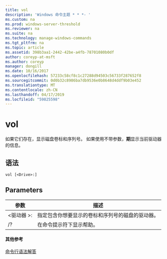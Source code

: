 ```yaml
---
title: vol
description: 'Windows 命令主题 * * *- '
ms.custom: na
ms.prod: windows-server-threshold
ms.reviewer: na
ms.suite: na
ms.technology: manage-windows-commands
ms.tgt_pltfrm: na
ms.topic: article
ms.assetid: 398b3aa1-2442-42be-a4fb-78701080b0df
author: coreyp-at-msft
ms.author: coreyp
manager: dongill
ms.date: 10/16/2017
ms.openlocfilehash: 57233c58cf8c1c27288d94503c56733f287652f8
ms.sourcegitcommit: 0d0b32c8986ba7db9536e0b8648d4ddf9b03e452
ms.translationtype: MT
ms.contentlocale: zh-CN
ms.lasthandoff: 04/17/2019
ms.locfileid: "59825598"
---
```

# <a name="vol"></a>vol



如果它们存在，显示磁盘卷标和序列号。  如果使用不带参数，**期**显示当前驱动器的信息。

## <a name="syntax"></a>语法

```
vol [<Drive>:]
```

## <a name="parameters"></a>Parameters

|参数|描述|
|---------|-----------|
|\<驱动器 >:|指定包含你想要显示的卷标和序列号的磁盘的驱动器。|
|/?|在命令提示符下显示帮助。|

#### <a name="additional-references"></a>其他参考

[命令行语法解答](command-line-syntax-key.md)